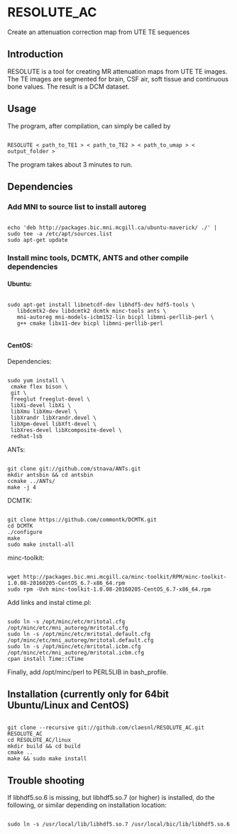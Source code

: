 # RESOLUTE_AC
Create an attenuation correction map from UTE TE sequences

## Introduction
RESOLUTE is a tool for creating MR attenuation maps from UTE TE images.
The TE images are segmented for brain, CSF air, soft tissue and continuous bone values.
The result is a DCM dataset.

## Usage
The program, after compilation, can simply be called by
<pre><code>
RESOLUTE < path_to_TE1 > < path_to_TE2 > < path_to_umap > < output_folder >
</code></pre>
The program takes about 3 minutes to run.

## Dependencies
### Add MNI to source list to install autoreg
<pre><code>
echo 'deb http://packages.bic.mni.mcgill.ca/ubuntu-maverick/ ./' | sudo tee -a /etc/apt/sources.list
sudo apt-get update
</code></pre>

### Install minc tools, DCMTK, ANTS and other compile dependencies</b></p>

#### Ubuntu:
<pre><code>
sudo apt-get install libnetcdf-dev libhdf5-dev hdf5-tools \
   libdcmtk2-dev libdcmtk2 dcmtk minc-tools ants \
   mni-autoreg mni-models-icbm152-lin bicpl libmni-perllib-perl \
   g++ cmake libx11-dev bicpl libmni-perllib-perl
   </code></pre>

#### CentOS:
Dependencies:
<pre><code>
sudo yum install \
 cmake flex bison \
 git \
 freeglut freeglut-devel \
 libXi-devel libXi \
 libXmu libXmu-devel \
 libXrandr libXrandr.devel \
 libXpm-devel libXft-devel \
 libXres-devel libXcomposite-devel \
 redhat-lsb
</code></pre>
ANTs:
<pre><code>
git clone git://github.com/stnava/ANTs.git
mkdir antsbin && cd antsbin
ccmake ../ANTs/
make -j 4
</code></pre>
DCMTK:
<pre><code>
git clone https://github.com/commontk/DCMTK.git
cd DCMTK
./configure
make
sudo make install-all
</code></pre>
minc-toolkit:
<pre><code>
wget http://packages.bic.mni.mcgill.ca/minc-toolkit/RPM/minc-toolkit-1.0.08-20160205-CentOS_6.7-x86_64.rpm
sudo rpm -Uvh minc-toolkit-1.0.08-20160205-CentOS_6.7-x86_64.rpm
</code></pre>
Add links and instal ctime.pl:
<pre><code>
sudo ln -s /opt/minc/etc/mritotal.cfg /opt/minc/etc/mni_autoreg/mritotal.cfg 
sudo ln -s /opt/minc/etc/mritotal.default.cfg /opt/minc/etc/mni_autoreg/mritotal.default.cfg
sudo ln -s /opt/minc/etc/mritotal.icbm.cfg /opt/minc/etc/mni_autoreg/mritotal.icbm.cfg
cpan install Time::CTime
</code></pre>
Finally, add /opt/minc/perl to PERL5LIB in bash_profile.

## Installation (currently only for 64bit Ubuntu/Linux and CentOS)
<pre><code>
git clone --recursive git://github.com/claesnl/RESOLUTE_AC.git RESOLUTE_AC
cd RESOLUTE_AC/linux
mkdir build && cd build
cmake ..
make && sudo make install
</code></pre>

## Trouble shooting
If libhdf5.so.6 is missing, but libhdf5.so.7 (or higher) is installed, do the following, or similar depending on installation location:
<pre><code>
sudo ln -s /usr/local/lib/libhdf5.so.7 /usr/local/bic/lib/libhdf5.so.6
</code></pre>
